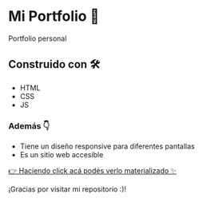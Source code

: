 # Mi Portfolio 🚀

Portfolio personal


## Construido con 🛠️
- HTML 
- CSS 
- JS

### Además  👇
- Tiene un diseño responsive para diferentes pantallas
- Es un sitio web accesible

[👉 Haciendo click acá podés verlo materializado ✨](https://karyquinteros.github.io/portfolio_karina/)



¡Gracias por visitar mi repositorio :)!

